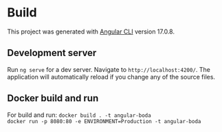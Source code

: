 # Build

This project was generated with [Angular CLI](https://github.com/angular/angular-cli) version 17.0.8.

## Development server

Run `ng serve` for a dev server. Navigate to `http://localhost:4200/`. The application will automatically reload if you change any of the source files.

## Docker build and run

For build and run:
`docker build . -t angular-boda`  
 `docker run -p 8080:80 -e ENVIRONMENT=Production -t angular-boda`
